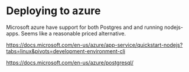 # Deploying to azure
Microsoft azure have support for both Postgres and 
and running nodejs-apps. Seems like a reasonable priced
alternative.

https://docs.microsoft.com/en-us/azure/app-service/quickstart-nodejs?tabs=linux&pivots=development-environment-cli




https://docs.microsoft.com/en-us/azure/postgresql/